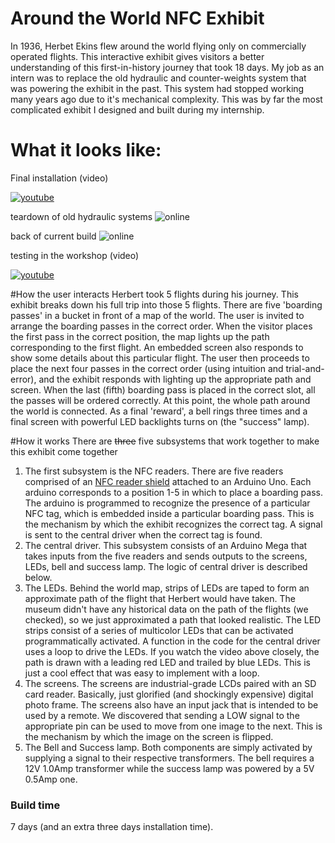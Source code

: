 # Around the World NFC Exhibit
In 1936, Herbet Ekins flew around the world flying only on commercially operated flights. This interactive exhibit gives visitors a better understanding of this first-in-history journey that took 18 days. My job as an intern was to replace the old hydraulic and counter-weights system that was powering the exhibit in the past. This system had stopped working many years ago due to it's mechanical complexity. This was by far the most complicated exhibit I designed and built during my internship.

# What it looks like:
Final installation (video)

[![youtube](http://img.youtube.com/vi/7LiJq8QrP9Y/0.jpg)](https://www.youtube.com/watch?v=7LiJq8QrP9Y)

teardown of old hydraulic systems
![online](https://github.com/zjin666/NASM-Internship-2015/blob/master/Around%20the%20World/IMG_1013.JPG?raw=true)

back of current build
![online](https://github.com/zjin666/NASM-Internship-2015/blob/master/Around%20the%20World/IMG_1127.JPG?raw=true)

testing in the workshop (video)

[![youtube](http://img.youtube.com/vi/4Ho5DEPTds8/0.jpg)](https://www.youtube.com/watch?v=4Ho5DEPTds8)

#How the user interacts
Herbert took 5 flights during his journey. This exhibit breaks down his full trip into those 5 flights. There are five 'boarding passes' in a bucket in front of a map of the world. The user is invited to arrange the boarding passes in the correct order. When the visitor places the first pass in the correct position, the map lights up the path corresponding to the first flight. An embedded screen also responds to show some details about this particular flight. The user then proceeds to place the next four passes in the correct order (using intuition and trial-and-error), and the exhibit responds with lighting up the appropriate path and screen. When the last (fifth) boarding pass is placed in the correct slot, all the passes will be ordered correctly. At this point, the whole path around the world is connected. As a final 'reward', a bell rings three times and a final screen with powerful LED backlights turns on (the "success" lamp). 

#How it works
There are ~~three~~ five subsystems that work together to make this exhibit come together

1. The first subsystem is the NFC readers. There are five readers comprised of an [NFC reader shield](https://www.adafruit.com/products/789) attached to an Arduino Uno. Each arduino corresponds to a position 1-5 in which to place a boarding pass. The arduino is programmed to recognize the presence of a particular NFC tag, which is embedded inside a particular boarding pass. This is the mechanism by which the exhibit recognizes the correct tag. A signal is sent to the central driver when the correct tag is found.
2. The central driver. This subsystem consists of an Arduino Mega that takes inputs from the five readers and sends outputs to the screens, LEDs, bell and success lamp. The logic of central driver is described below. 
3. The LEDs. Behind the world map, strips of LEDs are taped to form an approximate path of the flight that Herbert would have taken. The museum didn't have any historical data on the path of the flights (we checked), so we just approximated a path that looked realistic. The LED strips consist of a series of multicolor LEDs that can be activated programmatically activated. A function in the code for the central driver uses a loop to drive the LEDs. If you watch the video above closely, the path is drawn with a leading red LED and trailed by blue LEDs. This is just a cool effect that was easy to implement with a loop.
4. The screens. The screens are industrial-grade LCDs paired with an SD card reader. Basically, just glorified (and shockingly expensive) digital photo frame. The screens also have an input jack that is intended to be used by a remote. We discovered that sending a LOW signal to the appropriate pin can be used to move from one image to the next. This is the mechanism by which the image on the screen is flipped.
5. The Bell and Success lamp. Both components are simply activated by supplying a signal to their respective transformers. The bell requires a 12V 1.0Amp transformer while the success lamp was powered by a 5V 0.5Amp one.

### Build time
7 days (and an extra three days installation time).

